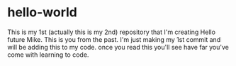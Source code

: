 # hello-world
This is my 1st (actually this is my 2nd) repository that I'm creating 
Hello future Mike.  This is you from the past.  I'm just making my 1st commit and will be adding this to my code.  once you read this you'll see have far you've come with learning to code.
